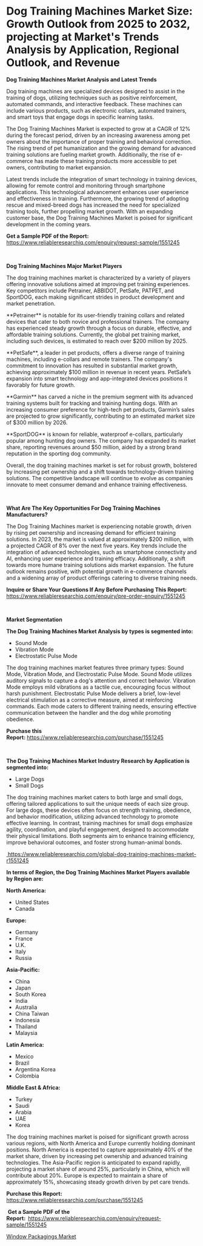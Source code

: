 <p><h1>Dog Training Machines Market Size: Growth Outlook from 2025 to 2032, projecting at Market's Trends Analysis by Application, Regional Outlook, and Revenue</h1></p><p><strong>Dog Training Machines Market Analysis and Latest Trends</strong></p>
<p><p>Dog training machines are specialized devices designed to assist in the training of dogs, utilizing techniques such as positive reinforcement, automated commands, and interactive feedback. These machines can include various products, such as electronic collars, automated trainers, and smart toys that engage dogs in specific learning tasks. </p><p>The Dog Training Machines Market is expected to grow at a CAGR of 12% during the forecast period, driven by an increasing awareness among pet owners about the importance of proper training and behavioral correction. The rising trend of pet humanization and the growing demand for advanced training solutions are fueling market growth. Additionally, the rise of e-commerce has made these training products more accessible to pet owners, contributing to market expansion.</p><p>Latest trends include the integration of smart technology in training devices, allowing for remote control and monitoring through smartphone applications. This technological advancement enhances user experience and effectiveness in training. Furthermore, the growing trend of adopting rescue and mixed-breed dogs has increased the need for specialized training tools, further propelling market growth. With an expanding customer base, the Dog Training Machines Market is poised for significant development in the coming years.</p></p>
<p><strong>Get a Sample PDF of the Report:&nbsp;</strong> <a href="https://www.reliableresearchiq.com/enquiry/request-sample/1551245?utm_campaign=2267&utm_medium=2&utm_source=Github&utm_content=ia&utm_term=09022025&utm_id=dog-training-machines">https://www.reliableresearchiq.com/enquiry/request-sample/1551245</a></p>
<p>&nbsp;</p>
<p><strong>Dog Training Machines Major Market Players</strong></p>
<p><p>The dog training machines market is characterized by a variety of players offering innovative solutions aimed at improving pet training experiences. Key competitors include Petrainer, ABBIDOT, PetSafe, PATPET, and SportDOG, each making significant strides in product development and market penetration.</p><p>**Petrainer** is notable for its user-friendly training collars and related devices that cater to both novice and professional trainers. The company has experienced steady growth through a focus on durable, effective, and affordable training solutions. Currently, the global pet training market, including such devices, is estimated to reach over $200 million by 2025.</p><p>**PetSafe**, a leader in pet products, offers a diverse range of training machines, including e-collars and remote trainers. The company's commitment to innovation has resulted in substantial market growth, achieving approximately $100 million in revenue in recent years. PetSafe’s expansion into smart technology and app-integrated devices positions it favorably for future growth.</p><p>**Garmin** has carved a niche in the premium segment with its advanced training systems built for tracking and training hunting dogs. With an increasing consumer preference for high-tech pet products, Garmin’s sales are projected to grow significantly, contributing to an estimated market size of $300 million by 2026.</p><p>**SportDOG** is known for reliable, waterproof e-collars, particularly popular among hunting dog owners. The company has expanded its market share, reporting revenues around $50 million, aided by a strong brand reputation in the sporting dog community.</p><p>Overall, the dog training machines market is set for robust growth, bolstered by increasing pet ownership and a shift towards technology-driven training solutions. The competitive landscape will continue to evolve as companies innovate to meet consumer demand and enhance training effectiveness.</p></p>
<p>&nbsp;</p>
<p><strong>What Are The Key Opportunities For Dog Training Machines Manufacturers?</strong></p>
<p><p>The Dog Training Machines market is experiencing notable growth, driven by rising pet ownership and increasing demand for efficient training solutions. In 2023, the market is valued at approximately $200 million, with a projected CAGR of 8% over the next five years. Key trends include the integration of advanced technologies, such as smartphone connectivity and AI, enhancing user experience and training efficacy. Additionally, a shift towards more humane training solutions aids market expansion. The future outlook remains positive, with potential growth in e-commerce channels and a widening array of product offerings catering to diverse training needs.</p></p>
<p><strong>Inquire or Share Your Questions If Any Before Purchasing This Report:</strong> <a href="https://www.reliableresearchiq.com/enquiry/pre-order-enquiry/1551245?utm_campaign=2267&utm_medium=2&utm_source=Github&utm_content=ia&utm_term=09022025&utm_id=dog-training-machines">https://www.reliableresearchiq.com/enquiry/pre-order-enquiry/1551245</a></p>
<p>&nbsp;</p>
<p><strong>Market Segmentation</strong></p>
<p><strong>The Dog Training Machines Market Analysis by types is segmented into:</strong></p>
<p><ul><li>Sound Mode</li><li>Vibration Mode</li><li>Electrostatic Pulse Mode</li></ul></p>
<p><p>The dog training machines market features three primary types: Sound Mode, Vibration Mode, and Electrostatic Pulse Mode. Sound Mode utilizes auditory signals to capture a dog's attention and correct behavior. Vibration Mode employs mild vibrations as a tactile cue, encouraging focus without harsh punishment. Electrostatic Pulse Mode delivers a brief, low-level electrical stimulation as a corrective measure, aimed at reinforcing commands. Each mode caters to different training needs, ensuring effective communication between the handler and the dog while promoting obedience.</p></p>
<p><strong>Purchase this Report:&nbsp;</strong><a href="https://www.reliableresearchiq.com/purchase/1551245?utm_campaign=2267&utm_medium=2&utm_source=Github&utm_content=ia&utm_term=09022025&utm_id=dog-training-machines">https://www.reliableresearchiq.com/purchase/1551245</a></p>
<p>&nbsp;</p>
<p><strong>The Dog Training Machines Market Industry Research by Application is segmented into:</strong></p>
<p><ul><li>Large Dogs</li><li>Small Dogs</li></ul></p>
<p><p>The dog training machines market caters to both large and small dogs, offering tailored applications to suit the unique needs of each size group. For large dogs, these devices often focus on strength training, obedience, and behavior modification, utilizing advanced technology to promote effective learning. In contrast, training machines for small dogs emphasize agility, coordination, and playful engagement, designed to accommodate their physical limitations. Both segments aim to enhance training efficiency, improve behavioral outcomes, and foster strong human-animal bonds.</p></p>
<p><a href="https://www.reliableresearchiq.com/global-dog-training-machines-market-r1551245?utm_campaign=2267&utm_medium=2&utm_source=Github&utm_content=ia&utm_term=09022025&utm_id=dog-training-machines">&nbsp;https://www.reliableresearchiq.com/global-dog-training-machines-market-r1551245</a></p>
<p><strong>In terms of Region, the Dog Training Machines Market Players available by Region are:</strong></p>
<p>
    <p> <strong> North America: </strong>
        <ul>
            <li>United States</li>
            <li>Canada</li>
        </ul>
        </p> 
    <p> <strong> Europe: </strong>
        <ul>
            <li>Germany</li>
            <li>France</li>
            <li>U.K.</li>
            <li>Italy</li>
            <li>Russia</li>
        </ul>
        </p> 
    <p> <strong> Asia-Pacific: </strong>
        <ul>
            <li>China</li>
            <li>Japan</li>
            <li>South Korea</li>
            <li>India</li>
            <li>Australia</li>
            <li>China Taiwan</li>
            <li>Indonesia</li>
            <li>Thailand</li>
            <li>Malaysia</li>
        </ul>
        </p> 
    <p> <strong> Latin America: </strong>
        <ul>
            <li>Mexico</li>
            <li>Brazil</li>
            <li>Argentina Korea</li>
            <li>Colombia</li>
        </ul>
        </p> 
    <p> <strong> Middle East & Africa: </strong>
        <ul>
            <li>Turkey</li>
            <li>Saudi</li>
            <li>Arabia</li>
            <li>UAE</li>
            <li>Korea</li>
        </ul>
    </p>
    </p>
<p><p>The dog training machines market is poised for significant growth across various regions, with North America and Europe currently holding dominant positions. North America is expected to capture approximately 40% of the market share, driven by increasing pet ownership and advanced training technologies. The Asia-Pacific region is anticipated to expand rapidly, projecting a market share of around 25%, particularly in China, which will contribute about 20%. Europe is expected to maintain a share of approximately 15%, showcasing steady growth driven by pet care trends.</p></p>
<p><strong>Purchase this Report: </strong><a href="https://www.reliableresearchiq.com/purchase/1551245?utm_campaign=2267&utm_medium=2&utm_source=Github&utm_content=ia&utm_term=09022025&utm_id=dog-training-machines">https://www.reliableresearchiq.com/purchase/1551245</a></p>
<p>&nbsp;<strong>Get a Sample PDF of the Report:&nbsp;&nbsp;</strong><a href="https://www.reliableresearchiq.com/enquiry/request-sample/1551245?utm_campaign=2267&utm_medium=2&utm_source=Github&utm_content=ia&utm_term=09022025&utm_id=dog-training-machines">https://www.reliableresearchiq.com/enquiry/request-sample/1551245</a></p>
<p><strong></strong></p>
<p><p><a href="https://github.com/steidmindy199393/Market-Research-Report-List-1/blob/main/window-packagings-market.md?utm_campaign=2267&utm_medium=2&utm_source=Github&utm_content=ia&utm_term=09022025&utm_id=dog-training-machines">Window Packagings Market</a></p></p>